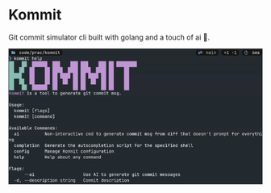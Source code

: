 # Kommit

Git commit simulator cli built with golang and a touch of ai 🤖.

![demo](./assets/demo.gif)